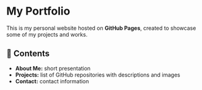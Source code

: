 # My Portfolio

This is my personal website hosted on **GitHub Pages**, created to showcase some of my projects and works.

## 📌 Contents
- **About Me:** short presentation
- **Projects:** list of GitHub repositories with descriptions and images
- **Contact:** contact information